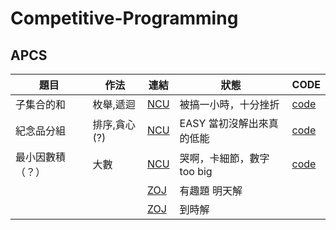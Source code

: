 # Competitive-Programming

## APCS
| 題目 | 作法 | 連結 | 狀態 | CODE |
| -------- | ---- | --- | -------- | ---- |
| 子集合的和 | 枚舉,遞迴 |[ NCU ](https://se154.csie.ncu.edu.tw/problem/001)  | 被搞一小時，十分挫折| [code](CP/NCU1.cpp) |
| 紀念品分組 | 排序,貪心(?) |[ NCU ](https://se154.csie.ncu.edu.tw/problem/002)  | EASY 當初沒解出來真的低能 | [code](CP/NCU2.cpp) |
| 最小因數積（？） | 大數 |[ NCU ](https://neoj.sprout.tw/problem/91/)  | 哭啊，卡細節，數字too big | [code](CP/NCU3.cpp) |
|  |  |[ ZOJ ](https://zerojudge.tw/ShowProblem?problemid=g541)  | 有趣題 明天解 |  |
|  |  |[ ZOJ ](https://zerojudge.tw/ShowProblem?problemid=f315)  | 到時解 |  |
